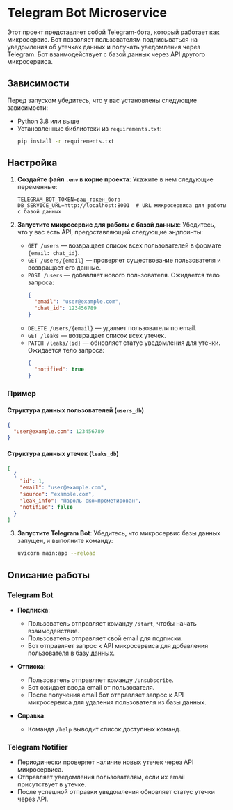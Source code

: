 # Telegram Bot Microservice

Этот проект представляет собой Telegram-бота, который работает как микросервис. Бот позволяет пользователям подписываться на уведомления об утечках данных и получать уведомления через Telegram. Бот взаимодействует с базой данных через API другого микросервиса.

## Зависимости

Перед запуском убедитесь, что у вас установлены следующие зависимости:

- Python 3.8 или выше
- Установленные библиотеки из `requirements.txt`:
  ```bash
  pip install -r requirements.txt
  ```

## Настройка

1. **Создайте файл `.env` в корне проекта**:
   Укажите в нем следующие переменные:
   ```properties
   TELEGRAM_BOT_TOKEN=ваш_токен_бота
   DB_SERVICE_URL=http://localhost:8001  # URL микросервиса для работы с базой данных
   ```

2. **Запустите микросервис для работы с базой данных**:
   Убедитесь, что у вас есть API, предоставляющий следующие эндпоинты:
   - `GET /users` — возвращает список всех пользователей в формате `{email: chat_id}`.
   - `GET /users/{email}` — проверяет существование пользователя и возвращает его данные.
   - `POST /users` — добавляет нового пользователя. Ожидается тело запроса:
     ```json
     {
       "email": "user@example.com",
       "chat_id": 123456789
     }
     ```
   - `DELETE /users/{email}` — удаляет пользователя по email.
   - `GET /leaks` — возвращает список всех утечек.
   - `PATCH /leaks/{id}` — обновляет статус уведомления для утечки. Ожидается тело запроса:
     ```json
     {
       "notified": true
     }


### Пример

#### Структура данных пользователей (`users_db`)
```json
{
  "user@example.com": 123456789
}
```

#### Структура данных утечек (`leaks_db`)
```json
[
  {
    "id": 1,
    "email": "user@example.com",
    "source": "example.com",
    "leak_info": "Пароль скомпрометирован",
    "notified": false
  }
]
```

3. **Запустите Telegram Bot**:
   Убедитесь, что микросервис базы данных запущен, и выполните команду:
   ```bash
   uvicorn main:app --reload
   ```

## Описание работы

### Telegram Bot
- **Подписка**:
  - Пользователь отправляет команду `/start`, чтобы начать взаимодействие.
  - Пользователь отправляет свой email для подписки.
  - Бот отправляет запрос к API микросервиса для добавления пользователя в базу данных.

- **Отписка**:
  - Пользователь отправляет команду `/unsubscribe`.
  - Бот ожидает ввода email от пользователя.
  - После получения email бот отправляет запрос к API микросервиса для удаления пользователя из базы данных.

- **Справка**:
  - Команда `/help` выводит список доступных команд.

### Telegram Notifier
- Периодически проверяет наличие новых утечек через API микросервиса.
- Отправляет уведомления пользователям, если их email присутствует в утечке.
- После успешной отправки уведомления обновляет статус утечки через API.
